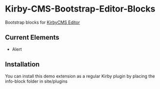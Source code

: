 # Kirby-CMS-Bootstrap-Editor-Blocks

Bootstrap blocks for [KirbyCMS Editor](https://github.com/getkirby/editor)

## Current Elements

- Alert

## Installation

You can install this demo extension as a regular Kirby plugin by placing the info-block folder in site/plugins
